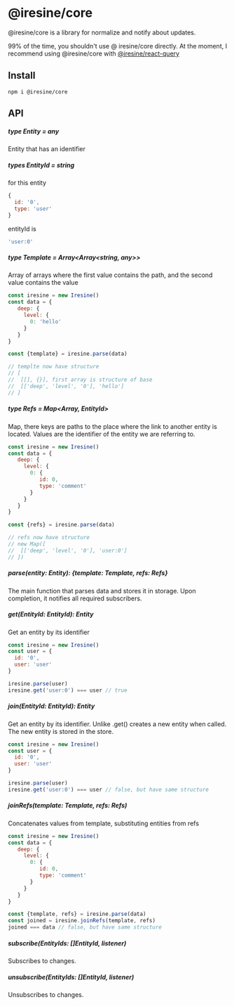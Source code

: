 # @iresine/core

@iresine/core is a library for normalize and notify about updates.

99% of the time, you shouldn't use @ iresine/core directly. At the moment, I recommend using
@iresine/core with [@iresine/react-query](https://github.com/utftufutukgyftryidytftuv/iresine/tree/master/packages/react-query)

## Install
```
npm i @iresine/core
```

## API

##### type Entity = any
Entity that has an identifier

##### types EntityId = string

for this entity
```js
{
  id: '0',
  type: 'user'
}
```
entityId is
```js
'user:0'
```

##### type Template = Array<Array<string, any>>
Array of arrays where the first value contains the path, and the second value contains the value

```js
const iresine = new Iresine()
const data = {
   deep: {
     level: {
       0: 'hello'
     }
   }
}

const {template} = iresine.parse(data)

// templte now have structure 
// [
//  [[], {}], first array is structure of base
//  [['deep', 'level', '0'], 'hello']
// ]
```

##### type Refs = Map<Array<string>, EntityId>

Map, there keys are paths to the place where the link to another entity is located. 
Values are the identifier of the entity we are referring to.

```js
const iresine = new Iresine()
const data = {
   deep: {
     level: {
       0: {
          id: 0,
          type: 'comment'
       }
     }
   }
}

const {refs} = iresine.parse(data)

// refs now have structure 
// new Map([
//  [['deep', 'level', '0'], 'user:0']
// ])
```

##### parse(entity: Entity): {template: Template, refs: Refs}
The main function that parses data and stores it in storage.
Upon completion, it notifies all required subscribers.

##### get(EntityId: EntityId): Entity
Get an entity by its identifier

```js
const iresine = new Iresine()
const user = {
  id: '0',
  user: 'user'
}

iresine.parse(user)
iresine.get('user:0') === user // true
```

##### join(EntityId: EntityId): Entity
Get an entity by its identifier. Unlike .get() creates a new entity when called.
The new entity is stored in the store.

```js
const iresine = new Iresine()
const user = {
  id: '0',
  user: 'user'
}

iresine.parse(user)
iresine.get('user:0') === user // false, but have same structure
```

##### joinRefs(template: Template, refs: Refs)
Concatenates values from template, substituting entities from refs

```js
const iresine = new Iresine()
const data = {
   deep: {
     level: {
       0: {
          id: 0,
          type: 'comment'
       }
     }
   }
}

const {template, refs} = iresine.parse(data)
const joined = iresine.joinRefs(template, refs)
joined === data // false, but have same structure
```

##### subscribe(EntityIds: []EntityId, listener)
Subscribes to changes.

##### unsubscribe(EntityIds: []EntityId, listener)
Unsubscribes to changes.